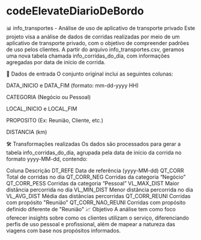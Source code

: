 # codeElevateDiarioDeBordo

📊 info_transportes - Análise de uso de aplicativo de transporte privado
Este projeto visa a análise de dados de corridas realizadas por meio de um aplicativo de transporte privado, com o objetivo de compreender padrões de uso pelos clientes. A partir do arquivo info_transportes.csv, geramos uma nova tabela chamada info_corridas_do_dia, com informações agregadas por data de início de corrida.

📅 Dados de entrada
O conjunto original inclui as seguintes colunas:

DATA_INICIO e DATA_FIM (formato: mm-dd-yyyy HH)

CATEGORIA (Negócio ou Pessoal)

LOCAL_INICIO e LOCAL_FIM

PROPOSITO (Ex: Reunião, Cliente, etc.)

DISTANCIA (km)

🛠️ Transformações realizadas
Os dados são processados para gerar a tabela info_corridas_do_dia, agrupada pela data de início da corrida no formato yyyy-MM-dd, contendo:

Coluna	Descrição
DT_REFE	Data de referência (yyyy-MM-dd)
QT_CORR	Total de corridas no dia
QT_CORR_NEG	Corridas da categoria “Negócio”
QT_CORR_PESS	Corridas da categoria “Pessoal”
VL_MAX_DIST	Maior distância percorrida no dia
VL_MIN_DIST	Menor distância percorrida no dia
VL_AVG_DIST	Média das distâncias percorridas
QT_CORR_REUNI	Corridas com propósito "Reunião"
QT_CORR_NAO_REUNI	Corridas com propósito definido diferente de "Reunião"
📈 Objetivo
A análise tem como foco oferecer insights sobre como os clientes utilizam o serviço, diferenciando perfis de uso pessoal e profissional, além de mapear a natureza das viagens com base nos propósitos informados.